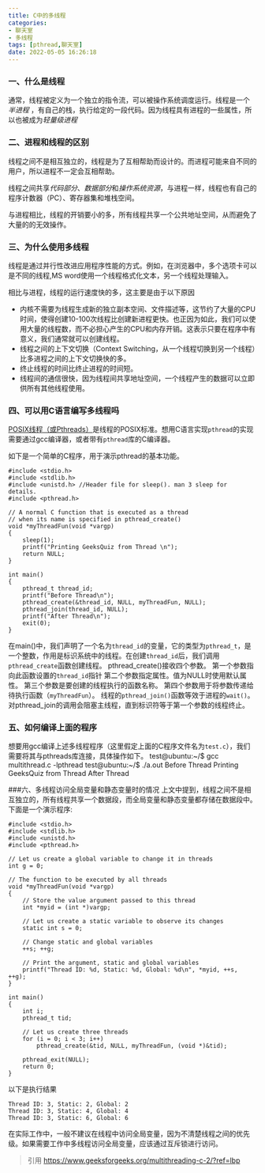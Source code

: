 ```yaml
---
title: C中的多线程
categories:
- 聊天室
- 多线程
tags: [pthread,聊天室]
date: 2022-05-05 16:26:18
---
```

### 一、什么是线程
通常，线程被定义为一个独立的指令流，可以被操作系统调度运行。线程是一个 *半进程* ，有自己的栈，执行给定的一段代码。因为线程具有进程的一些属性，所以也被成为*轻量级进程*
<!--more-->


### 二、进程和线程的区别
线程之间不是相互独立的，线程是为了互相帮助而设计的。而进程可能来自不同的用户，所以进程不一定会互相帮助。

线程之间共享*代码部分*、*数据部分*和*操作系统资源*，与进程一样，线程也有自己的程序计数器（PC）、寄存器集和堆栈空间。

与进程相比，线程的开销要小的多，所有线程共享一个公共地址空间，从而避免了大量的的无效操作。


### 三、为什么使用多线程
线程是通过并行性改进应用程序性能的方式。例如，在浏览器中，多个选项卡可以是不同的线程,MS word使用一个线程格式化文本，另一个线程处理输入。

相比与进程，线程的运行速度快的多，这主要是由于以下原因

- 内核不需要为线程生成新的独立副本空间、文件描述等，这节约了大量的CPU时间，使得创建10-100次线程比创建新进程更快。也正因为如此，我们可以使用大量的线程数，而不必担心产生的CPU和内存开销。这表示只要在程序中有意义，我们通常就可以创建线程。
- 线程之间的上下文切换（Context Switching，从一个线程切换到另一个线程）比多进程之间的上下文切换快的多。
- 终止线程的时间比终止进程的时间短。
- 线程间的通信很快，因为线程间共享地址空间，一个线程产生的数据可以立即供所有其他线程使用。

### 四、可以用C语言编写多线程吗
[POSIX线程（或Pthreads）](https://www.geeksforgeeks.org/multithreading-c-2/?ref=lbp)是线程的POSIX标准。想用C语言实现`pthread`的实现需要通过gcc编译器，或者带有`pthread`库的C编译器。

如下是一个简单的C程序，用于演示pthread的基本功能。

	#include <stdio.h>
	#include <stdlib.h>
	#include <unistd.h> //Header file for sleep(). man 3 sleep for details.
	#include <pthread.h>

	// A normal C function that is executed as a thread
	// when its name is specified in pthread_create()
	void *myThreadFun(void *vargp)
	{
		sleep(1);
		printf("Printing GeeksQuiz from Thread \n");
		return NULL;
	}

	int main()
	{
		pthread_t thread_id;
		printf("Before Thread\n");
		pthread_create(&thread_id, NULL, myThreadFun, NULL);
		pthread_join(thread_id, NULL);
		printf("After Thread\n");
		exit(0);
	}
在main()中，我们声明了一个名为`thread_id`的变量，它的类型为`pthread_t`，是一个整数，作用是标识系统中的线程。在创建`thread_id`后，我们调用`pthread_create`函数创建线程。
pthread_create()接收四个参数。
第一个参数指向此函数设置的`thread_id`指针
第二个参数指定属性。值为NULL时使用默认属性。
第三个参数是要创建的线程执行的函数名称。
第四个参数用于将参数传递给待执行函数（`myThreadFun`）。
线程的`pthread_join()`函数等效于进程的`wait()`。对pthread_join的调用会阻塞主线程，直到标识符等于第一个参数的线程终止。

### 五、如何编译上面的程序
想要用gcc编译上述多线程程序（这里假定上面的C程序文件名为`test.c`），我们需要将其与pthreads库连接，具体操作如下。
	test@ubuntu:~/$ gcc multithread.c -lpthread
	test@ubuntu:~/$ ./a.out
	Before Thread
	Printing GeeksQuiz from Thread 
	After Thread

###六、多线程访问全局变量和静态变量时的情况
上文中提到，线程之间不是相互独立的，所有线程共享一个数据段，而全局变量和静态变量都存储在数据段中。下面是一个演示程序:

	#include <stdio.h>
	#include <stdlib.h>
	#include <unistd.h>
	#include <pthread.h>

	// Let us create a global variable to change it in threads
	int g = 0;

	// The function to be executed by all threads
	void *myThreadFun(void *vargp)
	{
		// Store the value argument passed to this thread
		int *myid = (int *)vargp;

		// Let us create a static variable to observe its changes
		static int s = 0;

		// Change static and global variables
		++s; ++g;

		// Print the argument, static and global variables
		printf("Thread ID: %d, Static: %d, Global: %d\n", *myid, ++s, ++g);
	}

	int main()
	{
		int i;
		pthread_t tid;

		// Let us create three threads
		for (i = 0; i < 3; i++)
			pthread_create(&tid, NULL, myThreadFun, (void *)&tid);

		pthread_exit(NULL);
		return 0;
	}
以下是执行结果
	
	Thread ID: 3, Static: 2, Global: 2
	Thread ID: 3, Static: 4, Global: 4
	Thread ID: 3, Static: 6, Global: 6

在实际工作中，一般不建议在线程中访问全局变量，因为不清楚线程之间的优先级。如果需要工作中多线程访问全局变量，应该通过互斥锁进行访问。

>引用 
https://www.geeksforgeeks.org/multithreading-c-2/?ref=lbp